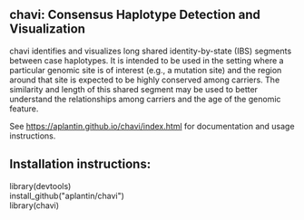 ## chavi: Consensus Haplotype Detection and Visualization 

chavi identifies and visualizes long shared identity-by-state (IBS) segments 
      between case haplotypes. It is intended to be used in the setting where a 
      particular genomic site is of interest (e.g., a mutation site) and the region 
      around that site is expected to be highly conserved among carriers. The 
      similarity and length of this shared segment may be used to better understand 
      the relationships among carriers and the age of the genomic feature.
      
See https://aplantin.github.io/chavi/index.html for documentation and usage instructions.  

## Installation instructions: 

  library(devtools)  <br/>
  install_github("aplantin/chavi")  <br/>
  library(chavi)  <br/>
